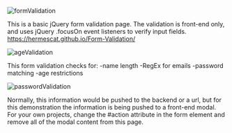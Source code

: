 ![formValidation](https://user-images.githubusercontent.com/46881872/62017187-b494e600-b183-11e9-9527-7b1fe7a2a1a1.png)

This is a basic jQuery form validation page. The validation is front-end only, and uses jQuery .focusOn event listeners to verify input fields. 
https://hermescat.github.io/Form-Validation/ 

![ageValidation](https://user-images.githubusercontent.com/46881872/62017191-b9599a00-b183-11e9-9275-2cdac81b93cb.png)

This form validation checks for:
-name length
-RegEx for emails
-password matching
-age restrictions

![passwordValidation](https://user-images.githubusercontent.com/46881872/62017278-0c335180-b184-11e9-9124-97db4bb435ba.png)

Normally, this information would be pushed to the backend or a url, but for this demonstration the information is being pushed to a front-end modal. For your own projects, change the #action attribute in the form element and remove all of the modal content from this page. 

